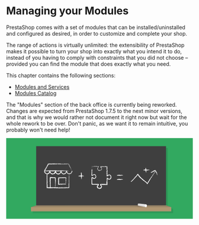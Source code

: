 # Managing your Modules

PrestaShop comes with a set of modules that can be installed/uninstalled and configured as desired, in order to customize and complete your shop.

The range of actions is virtually unlimited: the extensibility of PrestaShop makes it possible to turn your shop into exactly what you intend it to do, instead of you having to comply with constraints that you did not choose – provided you can find the module that does exactly what you need.

This chapter contains the following sections:

* [Modules and Services](modules-and-services/)
* [Modules Catalog](modules-catalog.md)

The "Modules" section of the back office is currently being reworked. Changes are expected from PrestaShop 1.7.5 to the next minor versions, and that is why we would rather not document it right now but wait for the whole rework to be over. Don't panic, as we want it to remain intuitive, you probably won't need help!

![](../../../.gitbook/assets/51839886%20%283%29.png)

